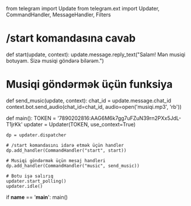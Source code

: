 from telegram import Update
from telegram.ext import Updater, CommandHandler, MessageHandler, Filters

# /start komandasına cavab
def start(update, context):
    update.message.reply_text("Salam! Mən musiqi botuyam. Sizə musiqi göndərə bilərəm.")

# Musiqi göndərmək üçün funksiya
def send_music(update, context):
    chat_id = update.message.chat_id
    context.bot.send_audio(chat_id=chat_id, audio=open('musiqi.mp3', 'rb'))

def main():
    TOKEN = '7890202816:AAG6M6k7gg7uFZuN39rn2PXx5JdL-T1jrKk'
    updater = Updater(TOKEN, use_context=True)

    dp = updater.dispatcher

    # /start komandasını idarə etmək üçün handler
    dp.add_handler(CommandHandler("start", start))

    # Musiqi göndərmək üçün mesaj handleri
    dp.add_handler(CommandHandler("music", send_music))

    # Botu işə salırıq
    updater.start_polling()
    updater.idle()

if __name__ == '__main__':
    main()
